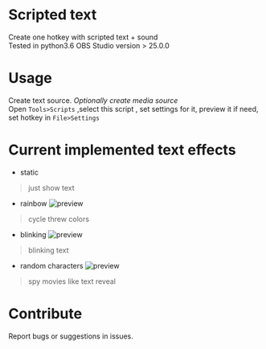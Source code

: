 # Scripted text
Create one hotkey with scripted text + sound  
Tested in python3.6 OBS Studio version > 25.0.0 
# Usage
Create text source.
_Optionally create media source_  
Open `Tools>Scripts` ,select this script , set settings for it, preview it if need, set hotkey in `File>Settings`
# Current implemented text effects
- static 
> just show text
- rainbow
![preview](https://i.imgur.com/GmhEDv4.gif)
> cycle threw colors 
- blinking
![preview](https://i.imgur.com/2M2wDUD.gif) 
> blinking text 
- random characters 
![preview](https://i.imgur.com/RYxSTDk.gif)
> spy movies like text reveal
# Contribute 
Report bugs or suggestions  in issues.
